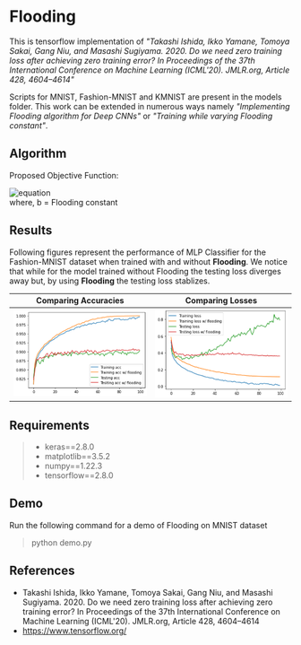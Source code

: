 # Flooding

This is tensorflow implementation of *"Takashi Ishida, Ikko Yamane, Tomoya Sakai, Gang Niu, and Masashi Sugiyama. 2020. Do we need zero training loss after achieving zero training error? In Proceedings of the 37th International Conference on Machine Learning (ICML'20). JMLR.org, Article 428, 4604–4614"*

Scripts for MNIST, Fashion-MNIST and KMNIST are present in the models folder. This work can be extended in numerous ways namely *"Implementing Flooding algorithm for Deep CNNs"* or *"Training while varying Flooding constant"*.

## Algorithm

Proposed Objective Function:

![equation](https://latex.codecogs.com/svg.image?\tilde{J}\left&space;(&space;\theta&space;\right&space;)&space;=&space;\left|&space;J\left&space;(&space;\theta&space;&space;\right&space;)&space;-&space;b&space;&space;\right|&space;&plus;&space;b&space;)  
where, b = Flooding constant

## Results

Following figures represent the performance of MLP Classifier for the Fashion-MNIST dataset when trained with and without __Flooding__. We notice that while for the model trained without Flooding the testing loss diverges away but, by using __Flooding__ the testing loss stablizes. 

Comparing Accuracies             |  Comparing Losses
:-------------------------:|:-------------------------:
![](https://github.com/anubhav2901/Flooding/blob/main/figures/accuracy.png)  |  ![](https://github.com/anubhav2901/Flooding/blob/main/figures/loss.png)

## Requirements

> - keras==2.8.0
> - matplotlib==3.5.2
> - numpy==1.22.3
> - tensorflow==2.8.0


## Demo
Run the following command for a demo of Flooding on MNIST dataset

> python demo.py

## References
- Takashi Ishida, Ikko Yamane, Tomoya Sakai, Gang Niu, and Masashi Sugiyama. 2020. Do we need zero training loss after achieving zero training error? In Proceedings of the 37th International Conference on Machine Learning (ICML'20). JMLR.org, Article 428, 4604–4614
- https://www.tensorflow.org/
